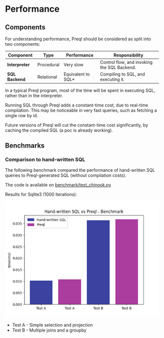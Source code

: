 # Performance

## Components

For understanding performance, Preql should be considered as split into two components:

| Component  | Type | Performance | Responsibility
| -          |  -   | -           | -
| **Interpreter** | Procedural | Very slow | Control flow, and invoking the SQL Backend.
| **SQL Backend** | Relational | Equivalent to SQL* | Compiling to SQL, and executing it.

In a typical Preql program, most of the time will be spent in executing SQL, rather than in the interpreter.

Running SQL through Preql adds a constant-time cost, due to real-time compilation. This may be noticeable in very fast queries, such as fetching a single row by id.

Future versions of Preql will cut the constant-time cost significantly, by caching the compiled SQL (a poc is already working).

## Benchmarks

### Comparison to hand-written SQL

The following benchmark compared the performance of hand-written SQL queries to Preql-generated SQL (without compilation costs).

The code is available on [benchmark/test_chinook.py](https://github.com/erezsh/Preql/blob/master/benchmark/test_chinook.py)

Results for Sqlite3 (1000 iterations):

![-](benchmark1.png "Benchmark Graph")

* Test A - Simple selection and projection
* Test B - Multiple joins and a groupby
